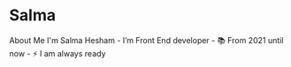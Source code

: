 # Salma
About Me I'm Salma Hesham  - I’m Front End developer - 📚 From 2021 until now - ⚡ I am always ready
